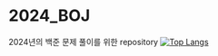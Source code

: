 # 2024_BOJ
2024년의 백준 문제 풀이를 위한 repository
[![Top Langs](https://github-readme-stats.vercel.app/api/top-langs/?username=celbeing)](https://github.com/anuraghazra/github-readme-stats)
